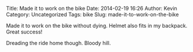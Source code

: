  Title: Made it to work on the bike
Date: 2014-02-19 16:26
Author: Kevin
Category: Uncategorized
Tags: bike
Slug: made-it-to-work-on-the-bike

Made it to work on the bike without dying. Helmet also fits in my
backpack. Great success!

Dreading the ride home though. Bloody hill.
